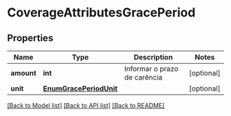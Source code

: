 # CoverageAttributesGracePeriod

## Properties
Name | Type | Description | Notes
------------ | ------------- | ------------- | -------------
**amount** | **int** | Informar o prazo de carência | [optional] 
**unit** | [**EnumGracePeriodUnit**](EnumGracePeriodUnit.md) |  | [optional] 

[[Back to Model list]](../README.md#documentation-for-models) [[Back to API list]](../README.md#documentation-for-api-endpoints) [[Back to README]](../README.md)

